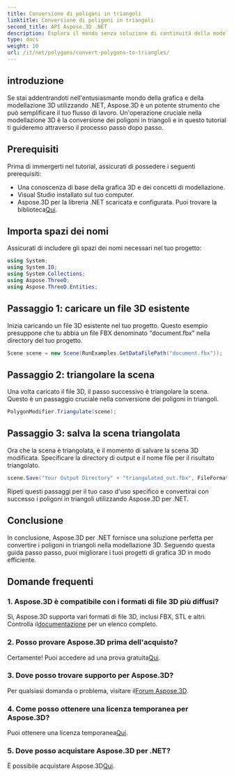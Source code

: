 ```yaml
---
title: Conversione di poligoni in triangoli
linktitle: Conversione di poligoni in triangoli
second_title: API Aspose.3D .NET
description: Esplora il mondo senza soluzione di continuità della modellazione 3D con Aspose.3D per .NET. Converti facilmente i poligoni in triangoli utilizzando la nostra guida passo passo. Scarica la prova gratis adesso!
type: docs
weight: 10
url: /it/net/polygons/convert-polygons-to-triangles/
---
```

## introduzione
Se stai addentrandoti nell'entusiasmante mondo della grafica e della modellazione 3D utilizzando .NET, Aspose.3D è un potente strumento che può semplificare il tuo flusso di lavoro. Un'operazione cruciale nella modellazione 3D è la conversione dei poligoni in triangoli e in questo tutorial ti guideremo attraverso il processo passo dopo passo.
## Prerequisiti
Prima di immergerti nel tutorial, assicurati di possedere i seguenti prerequisiti:
- Una conoscenza di base della grafica 3D e dei concetti di modellazione.
- Visual Studio installato sul tuo computer.
-  Aspose.3D per la libreria .NET scaricata e configurata. Puoi trovare la biblioteca[Qui](https://releases.aspose.com/3d/net/).
## Importa spazi dei nomi
Assicurati di includere gli spazi dei nomi necessari nel tuo progetto:
```csharp
using System;
using System.IO;
using System.Collections;
using Aspose.ThreeD;
using Aspose.ThreeD.Entities;
```
## Passaggio 1: caricare un file 3D esistente
Inizia caricando un file 3D esistente nel tuo progetto. Questo esempio presuppone che tu abbia un file FBX denominato "document.fbx" nella directory del tuo progetto.
```csharp
Scene scene = new Scene(RunExamples.GetDataFilePath("document.fbx"));
```
## Passaggio 2: triangolare la scena
Una volta caricato il file 3D, il passo successivo è triangolare la scena. Questo è un passaggio cruciale nella conversione dei poligoni in triangoli.
```csharp
PolygonModifier.Triangulate(scene);
```
## Passaggio 3: salva la scena triangolata
Ora che la scena è triangolata, è il momento di salvare la scena 3D modificata. Specificare la directory di output e il nome file per il risultato triangolato.
```csharp
scene.Save("Your Output Directory" + "triangulated_out.fbx", FileFormat.FBX7400ASCII);
```
Ripeti questi passaggi per il tuo caso d'uso specifico e convertirai con successo i poligoni in triangoli utilizzando Aspose.3D per .NET.
## Conclusione
In conclusione, Aspose.3D per .NET fornisce una soluzione perfetta per convertire i poligoni in triangoli nella modellazione 3D. Seguendo questa guida passo passo, puoi migliorare i tuoi progetti di grafica 3D in modo efficiente.
## Domande frequenti
### 1. Aspose.3D è compatibile con i formati di file 3D più diffusi?
 Sì, Aspose.3D supporta vari formati di file 3D, inclusi FBX, STL e altri. Controlla il[documentazione](https://reference.aspose.com/3d/net/) per un elenco completo.
### 2. Posso provare Aspose.3D prima dell'acquisto?
 Certamente! Puoi accedere ad una prova gratuita[Qui](https://releases.aspose.com/).
### 3. Dove posso trovare supporto per Aspose.3D?
Per qualsiasi domanda o problema, visitare il[Forum Aspose.3D](https://forum.aspose.com/c/3d/18).
### 4. Come posso ottenere una licenza temporanea per Aspose.3D?
 Puoi ottenere una licenza temporanea[Qui](https://purchase.aspose.com/temporary-license/).
### 5. Dove posso acquistare Aspose.3D per .NET?
 È possibile acquistare Aspose.3D[Qui](https://purchase.aspose.com/buy).